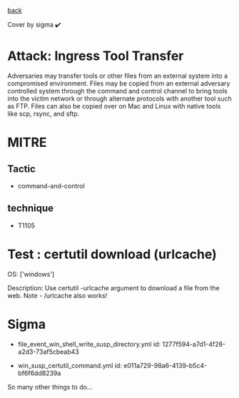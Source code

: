 [back](../index.md)

Cover by sigma :heavy_check_mark: 

# Attack: Ingress Tool Transfer

 Adversaries may transfer tools or other files from an external system into a compromised environment. Files may be copied from an external adversary controlled system through the command and control channel to bring tools into the victim network or through alternate protocols with another tool such as FTP. Files can also be copied over on Mac and Linux with native tools like scp, rsync, and sftp.

# MITRE
## Tactic
  - command-and-control

## technique
  - T1105

# Test : certutil download (urlcache)

OS: ['windows']

Description: Use certutil -urlcache argument to download a file from the web. Note - /urlcache also works!


# Sigma
 - file_event_win_shell_write_susp_directory.yml id: 1277f594-a7d1-4f28-a2d3-73af5cbeab43

 - win_susp_certutil_command.yml id: e011a729-98a6-4139-b5c4-bf6f6dd8239a


 So many other things to do...